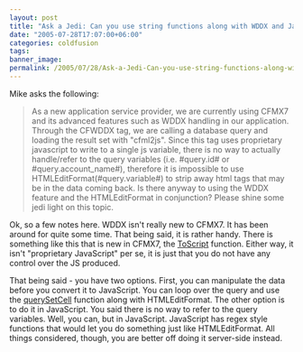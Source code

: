 ```yaml
---
layout: post
title: "Ask a Jedi: Can you use string functions along with WDDX and JavaScript?"
date: "2005-07-28T17:07:00+06:00"
categories: coldfusion 
tags: 
banner_image: 
permalink: /2005/07/28/Ask-a-Jedi-Can-you-use-string-functions-along-with-WDDX-and-JavaScript
---
```


Mike asks the following:

<blockquote>
As a new application service provider, we are currently using CFMX7 and its advanced features such as WDDX handling in our application. Through the CFWDDX tag, we are calling a database query and loading the result set with "cfml2js". Since this tag uses proprietary javascript to write to a single js variable, there is no way to actually handle/refer to the query variables (i.e. #query.id# or #query.account_name#), therefore it is impossible to use HTMLEditFormat(#query.variable#) to strip away html tags that may be in the data coming back. Is there anyway to using the WDDX feature and the HTMLEditFormat in conjunction? Please shine some jedi light on this topic.
</blockquote>

Ok, so a few notes here. WDDX isn't really new to CFMX7. It has been around for quite some time. That being said, it is rather handy. There is something like this that is new in CFMX7, the <a href="http://livedocs.macromedia.com/coldfusion/7/htmldocs/wwhelp/wwhimpl/common/html/wwhelp.htm?context=ColdFusion_Documentation&file=00000654.htm">ToScript</a> function. Either way, it isn't "proprietary JavaScript" per se, it is just that you do not have any control over the JS produced. 

That being said - you have two options. First, you can manipulate the data before you convert it to JavaScript. You can loop over the query and use the <a href="http://livedocs.macromedia.com/coldfusion/7/htmldocs/wwhelp/wwhimpl/common/html/wwhelp.htm?context=ColdFusion_Documentation&file=00000601.htm">querySetCell</a> function along with HTMLEditFormat. The other option is to do it in JavaScript. You said there is no way to refer to the query variables. Well, you can, but in JavaScript. JavaScript has regex style functions that would let you do something just like HTMLEditFormat. All things considered, though, you are better off doing it server-side instead.